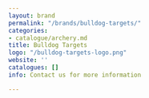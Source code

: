 ```yaml
---
layout: brand
permalink: "/brands/bulldog-targets/"
categories:
- catalogue/archery.md
title: Bulldog Targets
logo: "/bulldog-targets-logo.png"
website: ''
catalogues: []
info: Contact us for more information

---
```

